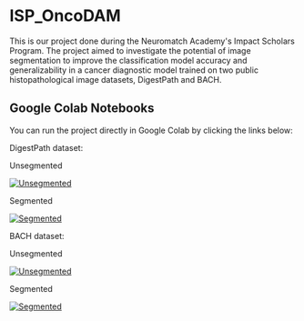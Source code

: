 # ISP_OncoDAM

This is our project done during the Neuromatch Academy's Impact Scholars Program. The project aimed to investigate the potential of image segmentation to improve the classification model accuracy and generalizability in a cancer diagnostic model trained on two public histopathological image datasets, DigestPath and BACH.

## Google Colab Notebooks

You can run the project directly in Google Colab by clicking the links below:

DigestPath dataset:

Unsegmented


[![Unsegmented](https://colab.research.google.com/assets/colab-badge.svg)](https://colab.research.google.com/drive/1P7rVDjEBhcUCjfn2Q8Ex67LBWwbZe5Tr#scrollTo=jqpGPP4brYBI)

Segmented


[![Segmented](https://colab.research.google.com/assets/colab-badge.svg)](https://colab.research.google.com/drive/1XOIjudCCx22OBn7RQOKMwWFE1VuNGbpQ#scrollTo=R2mPmzUIjLAr)

BACH dataset:

Unsegmented


[![Unsegmented](https://colab.research.google.com/assets/colab-badge.svg)](https://colab.research.google.com/drive/150XjlosIm3rpBPEs6KV-r9KNqCmE8IHl)

Segmented


[![Segmented](https://colab.research.google.com/assets/colab-badge.svg)](https://colab.research.google.com/drive/1ly7n19RAaLHcJ_4BIfJHYiLpgseYzihv?usp=sharing#scrollTo=5bRACozxMArY)